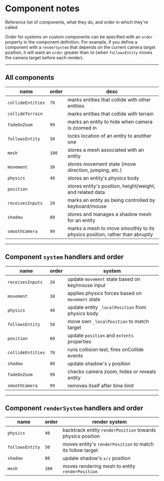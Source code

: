 
# Component notes

Reference list of components, what they do, and order in which they're called.

Order for systems on custom components can be specified with an `order` property 
in the component definition. For example, if you define a component with a 
`renderSystem` that depends on the current camera target position, it will want an 
`order` greater than `50` (when `followsEntity` moves the camera target before each render).

----

## All components

| name | order | desc
| ---- | ----- | ----
| `collideEntities` | `70` | marks entities that collide with other entities
| `collideTerrain`  |      | marks entities that collide with terrain
| `fadeOnZoom`      | `99` | marks an entity to hide when camera is zoomed in
| `followsEntity`   | `50` | locks location of an entity to another one
| `mesh`            | `100`| stores a mesh associated with an entity
| `movement`        | `30` | stores movement state (move direction, jumping, etc.)
| `physics`         | `40` | stores an entity's physics body
| `position`        |      | stores entity's position, height/weight, and related data
| `receivesInputs`  | `20` | marks an entity as being controlled by keyboard/mouse
| `shadow`          | `80` | stores and manages a shadow mesh for an entity
| `smoothCamera`    | `99` | marks a mesh to move smoothly to its physics position, rather than abruptly

----

## Component `system` handlers and order

| name | order | system
| ---- | ----- | ------
| `receivesInputs`  | `20` | update `movement` state based on key/mouse input
| `movement`        | `30` | applies physics forces based on `movement` state
| `physics`         | `40` | update entity `_localPosition` from physics body
| `followsEntity`   | `50` | move own `_localPosition` to match target
| `position`        | `60` | update `position` and `extents` properties
| `collideEntities` | `70` | runs collision test, fires onCollide events
| `shadow`          | `80` | update shadow's `y` position
| `fadeOnZoom`      | `99` | checks camera zoom, hides or reveals entity
| `smoothCamera`    | `99` | removes itself after time limit

----

## Component `renderSystem` handlers and order

| name | order | render system
| ---- | ----- | ------
| `physics`       | `40` | backtrack entity `renderPosition` towards physics position
| `followsEntity` | `50` | moves entity's `renderPosition` to match its follow target
| `shadow`        | `80` | update shadow's `x/z` position
| `mesh`          | `100`| moves rendering mesh to entity `renderPosition`


